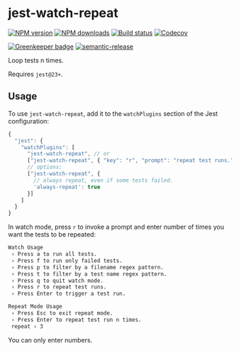 # jest-watch-repeat

[![NPM version][npm-image]][npm-url]
[![NPM downloads][downloads-image]][downloads-url]
[![Build status][circleci-image]][circleci-url]
[![Codecov][codecov-image]][codecov-url]

[![Greenkeeper badge][green-keeper-image]][green-keeper-url]
[![semantic-release][semantic-release-image]][semantic-release-url]

Loop tests n times.

Requires `jest@23+`.

## Usage

To use `jest-watch-repeat`,
add it to the `watchPlugins` section of the Jest configuration:

```js
{
  "jest": {
    "watchPlugins": [
      "jest-watch-repeat", // or
      ["jest-watch-repeat", { "key": "r", "prompt": "repeat test runs." }],
      // options:
      ["jest-watch-repeat", {
        // always repeat, even if some tests failed.
        'always-repeat': true
      }]
    ]
  }
}
```

In watch mode, press `r` to invoke a prompt and enter number of times you want the tests to be repeated:

```sh
Watch Usage
 › Press a to run all tests.
 › Press f to run only failed tests.
 › Press p to filter by a filename regex pattern.
 › Press t to filter by a test name regex pattern.
 › Press q to quit watch mode.
 › Press r to repeat test runs.
 › Press Enter to trigger a test run.
```

```sh
Repeat Mode Usage
 › Press Esc to exit repeat mode.
 › Press Enter to repeat test run n times.
 repeat › 3
```

You can only enter numbers.

[npm-image]: https://img.shields.io/npm/v/jest-watch-repeat.svg?style=flat
[npm-url]: https://npmjs.org/package/jest-watch-repeat
[downloads-image]: https://img.shields.io/npm/dm/jest-watch-repeat.svg?style=flat
[downloads-url]: https://npmjs.org/package/jest-watch-repeat
[circleci-image]: https://circleci.com/gh/unional/jest-watch-repeat/tree/master.svg?style=shield
[circleci-url]: https://circleci.com/gh/unional/jest-watch-repeat/tree/master
[codecov-image]: https://codecov.io/gh/unional/jest-watch-repeat/branch/master/graph/badge.svg
[codecov-url]: https://codecov.io/gh/unional/jest-watch-repeat
[green-keeper-image]:
https://badges.greenkeeper.io/unional/jest-watch-repeat.svg
[green-keeper-url]:https://greenkeeper.io/
[semantic-release-image]:https://img.shields.io/badge/%20%20%F0%9F%93%A6%F0%9F%9A%80-semantic--release-e10079.svg
[semantic-release-url]:https://github.com/semantic-release/semantic-release
